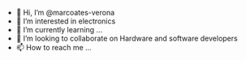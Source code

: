 - 👋 Hi, I’m @marcoates-verona
- 👀 I’m interested in electronics
- 🌱 I’m currently learning ...
- 💞️ I’m looking to collaborate on Hardware and software developers
- 📫 How to reach me ...

<!---
marcoates-verona/marcoates-verona is a ✨ special ✨ repository because its `README.md` (this file) appears on your GitHub profile.
You can click the Preview link to take a look at your changes.
--->
